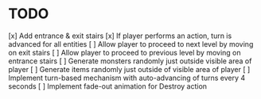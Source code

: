 TODO
====

[x] Add entrance & exit stairs
[x] If player performs an action, turn is advanced for all entities
[ ] Allow player to proceed to next level by moving on exit stairs
[ ] Allow player to proceed to previous level by moving on entrance stairs
[ ] Generate monsters randomly just outside visible area of player
[ ] Generate items randomly just outside of visible area of player
[ ] Implement turn-based mechanism with auto-advancing of turns every 4 seconds
[ ] Implement fade-out animation for Destroy action